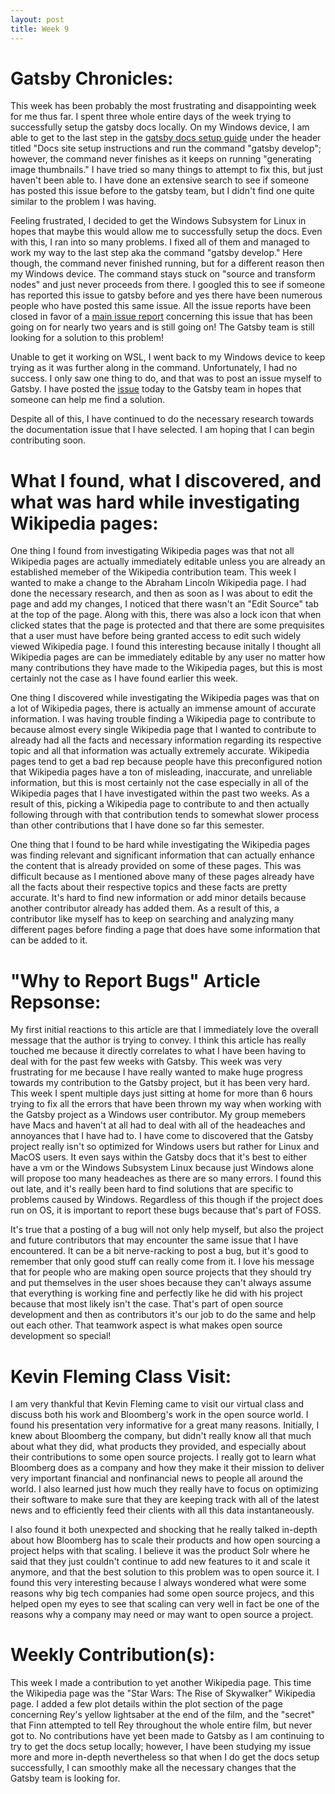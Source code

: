 ```yaml
---
layout: post
title: Week 9
---
```


# Gatsby Chronicles:
This week has been probably the most frustrating and disappointing week for me thus far. I spent three whole entire days of the week trying to successfully setup the gatsby docs locally. On my Windows device, I am able to get to the last step in the [gatsby docs setup guide](https://www.gatsbyjs.org/contributing/docs-contributions#docs-site-setup-instructions) under the header titled "Docs site setup instructions and run the command "gatsby develop"; however, the command never finishes as it keeps on running "generating image thumbnails." I have tried so many things to attempt to fix this, but just haven't been able to. I have done an extensive search to see if someone has posted this issue before to the gatsby team, but I didn't find one quite similar to the problem I was having. 

Feeling frustrated, I decided to get the Windows Subsystem for Linux in hopes that maybe this would allow me to successfully setup the docs. Even with this, I ran into so many problems. I fixed all of them and managed to work my way to the last step aka the command "gatsby develop." Here though, the command never finished running, but for a different reason then my Windows device. The command stays stuck on "source and transform nodes" and just never proceeds from there. I googled this to see if someone has reported this issue to gatsby before and yes there have been numerous people who have posted this same issue. All the issue reports have been closed in favor of a [main issue report](https://github.com/gatsbyjs/gatsby/issues/6654) concerning this issue that has been going on for nearly two years and is still going on! The Gatsby team is still looking for a solution to this problem! 

Unable to get it working on WSL, I went back to my Windows device to keep trying as it was further along in the command. Unfortunately, I had no success. I only saw one thing to do, and that was to post an issue myself to Gatsby. I have posted the [issue](https://github.com/gatsbyjs/gatsby/issues/22649) today to the Gatsby team in hopes that someone can help me find a solution. 

Despite all of this, I have continued to do the necessary research towards the documentation issue that I have selected. I am hoping that I can begin contributing soon.


# What I found, what I discovered, and what was hard while investigating Wikipedia pages:
One thing I found from investigating Wikipedia pages was that not all Wikipedia pages are actually immediately editable unless you are already an established memeber of the Wikipedia contribution team. This week I wanted to make a change to the Abraham Lincoln Wikipedia page. I had done the necessary research, and then as soon as I was about to edit the page and add my changes, I noticed that there wasn't an "Edit Source" tab at the top of the page. Along with this, there was also a lock icon that when clicked states that the page is protected and that there are some prequisites that a user must have before being granted access to edit such widely viewed Wikipedia page. I found this interesting because initally I thought all Wikipedia pages are can be immediately editable by any user no matter how many contributions they have made to the Wikipedia pages, but this is most certainly not the case as I have found earlier this week.

One thing I discovered while investigating the Wikipedia pages was that on a lot of Wikipedia pages, there is actually an immense amount of accurate information. I was having trouble finding a Wikipedia page to contribute to because almost every single Wikipedia page that I wanted to contribute to already had all the facts and necessary information regarding its respective topic and all that information was actually extremely accurate. Wikipedia pages tend to get a bad rep because people have this preconfigured notion that Wikipedia pages have a ton of misleading, inaccurate, and unreliable information, but this is most certainly not the case especially in all of the Wikipedia pages that I have investigated within the past two weeks. As a result of this, picking a Wikipedia page to contribute to and then actually following through with that contribution tends to somewhat slower process than other contributions that I have done so far this semester.

One thing that I found to be hard while investigating the Wikipedia pages was finding relevant and significant information that can actually enhance the content that is already provided on some of these pages. This was difficult because as I mentioned above many of these pages already have all the facts about their respective topics and these facts are pretty accurate. It's hard to find new information or add minor details because another contributor already has added them. As a result of this, a contributor like myself has to keep on searching and analyzing many different pages before finding a page that does have some information that can be added to it.

# "Why to Report Bugs" Article Repsonse:
My first initial reactions to this article are that I immediately love the overall message that the author is trying to convey. I think this article has really touched me because it directly correlates to what I have been having to deal with for the past few weeks with Gatsby. This week was very frustrating for me because I have really wanted to make huge progress towards my contribution to the Gatsby project, but it has been very hard. This week I spent multiple days just sitting at home for more than 6 hours trying to fix all the errors that have been thrown my way when working with the Gatsby project as a Windows user contributor. My group memebers have Macs and haven't at all had to deal with all of the headeaches and annoyances that I have had to. I have come to discovered that the Gatsby project really isn't so optimized for Windows users but rather for Linux and MacOS users. It even says within the Gatsby docs that it's best to either have a vm or the Windows Subsystem Linux because just Windows alone will propose too many headeaches as there are so many errors. I found this out late, and it's really been hard to find solutions that are specific to problems caused by Windows. Regardless of this though if the project does run on OS, it is important to report these bugs because that's part of FOSS. 

It's true that a posting of a bug will not only help myself, but also the project and future contributors that may encounter the same issue that I have encountered. It can be a bit nerve-racking to post a bug, but it's good to remember that only good stuff can really come from it. I love his message that for people who are making open source projects that they should try and put themselves in the user shoes because they can't always assume that everything is working fine and perfectly like he did with his project because that most likely isn't the case. That's part of open source development and then as contributors it's our job to do the same and help out each other. That teamwork aspect is what makes open source development so special!

# Kevin Fleming Class Visit:
I am very thankful that Kevin Fleming came to visit our virtual class and discuss both his work and Bloomberg's work in the open source world. I found his presentation very informative for a great many reasons. Initially, I knew about Bloomberg the company, but didn't really know all that much about what they did, what products they provided, and especially about their contributions to some open source projects. I really got to learn what Bloomberg does as a company and how they make it their mission to deliver very important financial and nonfinancial news to people all around the world. I also learned just how much they really have to focus on optimizing their software to make sure that they are keeping track with all of the latest news and to efficiently feed their clients with all this data instantaneously.

I also found it both unexpected and shocking that he really talked in-depth about how Bloomberg has to scale their products and how open sourcing a project helps with that scaling. I believe it was the product Solr where he said that they just couldn't continue to add new features to it and scale it anymore, and that the best solution to this problem was to open source it. I found this very interesting because I always wondered what were some reasons why big tech companies had some open source projecs, and this helped open my eyes to see that scaling can very well in fact be one of the reasons why a company may need or may want to open source a project.

# Weekly Contribution(s):
This week I made a contribution to yet another Wikipedia page. This time the Wikipedia page was the "Star Wars: The Rise of Skywalker" Wikipedia page. I added a few plot details within the plot section of the page concerning Rey's yellow lightsaber at the end of the film, and the "secret" that Finn attempted to tell Rey throughout the whole entire film, but never got to. No contributions have yet been made to Gatsby as I am continuing to try to get the docs setup locally; however, I have been studying my issue more and more in-depth nevertheless so that when I do get the docs setup successfully, I can smoothly make all the necessary changes that the Gatsby team is looking for.
